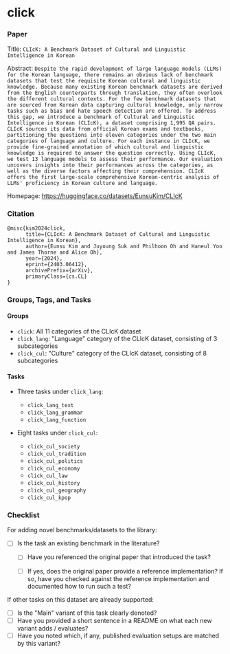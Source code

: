 # click

### Paper

Title: `CLIcK: A Benchmark Dataset of Cultural and Linguistic Intelligence in Korean`

Abstract: `Despite the rapid development of large language models (LLMs) for the Korean language, there remains an obvious lack of benchmark datasets that test the requisite Korean cultural and linguistic knowledge. Because many existing Korean benchmark datasets are derived from the English counterparts through translation, they often overlook the different cultural contexts. For the few benchmark datasets that are sourced from Korean data capturing cultural knowledge, only narrow tasks such as bias and hate speech detection are offered. To address this gap, we introduce a benchmark of Cultural and Linguistic Intelligence in Korean (CLIcK), a dataset comprising 1,995 QA pairs. CLIcK sources its data from official Korean exams and textbooks, partitioning the questions into eleven categories under the two main categories of language and culture. For each instance in CLIcK, we provide fine-grained annotation of which cultural and linguistic knowledge is required to answer the question correctly. Using CLIcK, we test 13 language models to assess their performance. Our evaluation uncovers insights into their performances across the categories, as well as the diverse factors affecting their comprehension. CLIcK offers the first large-scale comprehensive Korean-centric analysis of LLMs' proficiency in Korean culture and language.`

Homepage: https://huggingface.co/datasets/EunsuKim/CLIcK


### Citation

```
@misc{kim2024click,
      title={CLIcK: A Benchmark Dataset of Cultural and Linguistic Intelligence in Korean}, 
      author={Eunsu Kim and Juyoung Suk and Philhoon Oh and Haneul Yoo and James Thorne and Alice Oh},
      year={2024},
      eprint={2403.06412},
      archivePrefix={arXiv},
      primaryClass={cs.CL}
}
```

### Groups, Tags, and Tasks

#### Groups

* `click`: All 11 categories of the CLIcK dataset
* `click_lang`: "Language" category of the CLIcK dataset, consisting of 3 subcategories
* `click_cul`: "Culture" category of the CLIcK dataset, consisting of 8 subcategories

#### Tasks

* Three tasks under `click_lang`:
    * `click_lang_text`
    * `click_lang_grammar`
    * `click_lang_function`

* Eight tasks under `click_cul`:
    * `click_cul_society`
    * `click_cul_tradition`
    * `click_cul_politics`
    * `click_cul_economy`
    * `click_cul_law`
    * `click_cul_history`
    * `click_cul_geography`
    * `click_cul_kpop`

### Checklist

For adding novel benchmarks/datasets to the library:
* [ ] Is the task an existing benchmark in the literature?
  * [ ] Have you referenced the original paper that introduced the task?
  * [ ] If yes, does the original paper provide a reference implementation? If so, have you checked against the reference implementation and documented how to run such a test?


If other tasks on this dataset are already supported:
* [ ] Is the "Main" variant of this task clearly denoted?
* [ ] Have you provided a short sentence in a README on what each new variant adds / evaluates?
* [ ] Have you noted which, if any, published evaluation setups are matched by this variant?
